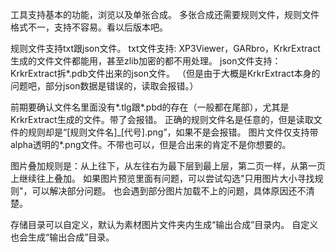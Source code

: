 工具支持基本的功能，浏览以及单张合成。
多张合成还需要规则文件，规则文件格式不一，支持不容易。看以后版本吧。

规则文件支持txt跟json文件。
txt文件支持:
         XP3Viewer，GARbro，KrkrExtract生成的文件文件都能用，甚至zlib加密的都不用处理。
json文件支持：
         KrkrExtract拆*.pdb文件出来的json文件。
         （但是由于大概是KrkrExtract本身的问题吧，部分json数据是错误的，读取会报错。）

前期要确认文件名里面没有*.tlg跟*.pbd的存在（一般都在尾部），尤其是KrkrExtract生成的文件。带了会报错。
正确的规则文件名是任意的，但是读取文件的规则却是“[规则文件名]_[代号].png”，如果不是会报错。
图片文件仅支持带alpha透明的*.png文件。不带也可以，但是合出来的肯定不是你想要的。

图片叠加规则是：从上往下，从左往右为最下层到最上层，第二页一样，从第一页上继续往上叠加。
如果图片预览里面有问题，可以尝试勾选"只用图片大小寻找规则"，可以解决部分问题。
也会遇到部分图片加载不上的问题，具体原因还不清楚。

存储目录可以自定义，默认为素材图片文件夹内生成“输出合成”目录内。
自定义也会生成“输出合成”目录。
